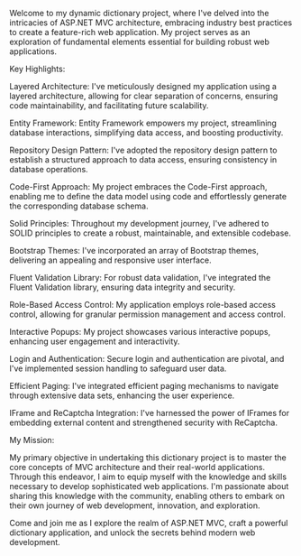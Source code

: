 
Welcome to my dynamic dictionary project, where I've delved into the intricacies of ASP.NET MVC architecture, embracing industry best practices to create a feature-rich web application. My project serves as an exploration of fundamental elements essential for building robust web applications.

Key Highlights:

Layered Architecture: I've meticulously designed my application using a layered architecture, allowing for clear separation of concerns, ensuring code maintainability, and facilitating future scalability.

Entity Framework: Entity Framework empowers my project, streamlining database interactions, simplifying data access, and boosting productivity.

Repository Design Pattern: I've adopted the repository design pattern to establish a structured approach to data access, ensuring consistency in database operations.

Code-First Approach: My project embraces the Code-First approach, enabling me to define the data model using code and effortlessly generate the corresponding database schema.

Solid Principles: Throughout my development journey, I've adhered to SOLID principles to create a robust, maintainable, and extensible codebase.

Bootstrap Themes: I've incorporated an array of Bootstrap themes, delivering an appealing and responsive user interface.

Fluent Validation Library: For robust data validation, I've integrated the Fluent Validation library, ensuring data integrity and security.

Role-Based Access Control: My application employs role-based access control, allowing for granular permission management and access control.

Interactive Popups: My project showcases various interactive popups, enhancing user engagement and interactivity.

Login and Authentication: Secure login and authentication are pivotal, and I've implemented session handling to safeguard user data.

Efficient Paging: I've integrated efficient paging mechanisms to navigate through extensive data sets, enhancing the user experience.

IFrame and ReCaptcha Integration: I've harnessed the power of IFrames for embedding external content and strengthened security with ReCaptcha.

My Mission:

My primary objective in undertaking this dictionary project is to master the core concepts of MVC architecture and their real-world applications. Through this endeavor, I aim to equip myself with the knowledge and skills necessary to develop sophisticated web applications. I'm passionate about sharing this knowledge with the community, enabling others to embark on their own journey of web development, innovation, and exploration.

Come and join me as I explore the realm of ASP.NET MVC, craft a powerful dictionary application, and unlock the secrets behind modern web development.

